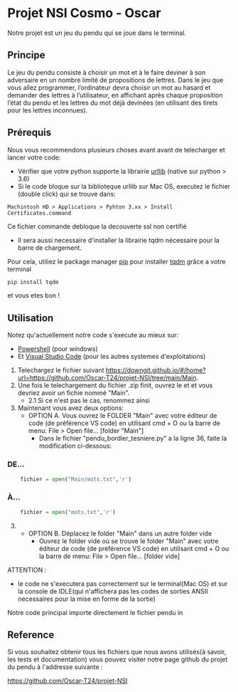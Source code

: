 # Projet NSI Cosmo - Oscar

Notre projet est un jeu du pendu qui se joue dans le terminal.

## Principe

Le jeu du pendu consiste à choisir un mot et à le faire deviner à son adversaire en un nombre limité de propositions de lettres. Dans le jeu que vous allez programmer, l’ordinateur devra choisir un mot au hasard et demander des lettres à l’utilisateur, en affichant après chaque proposition l’état du pendu et les lettres du mot déjà devinées (en utilisant des tirets pour les lettres inconnues).

## Prérequis

Nous vous recommendons plusieurs choses avant avant de telecharger et lancer votre code:
- Vérifier que votre python supporte la librairie [urllib](https://docs.python.org/3/library/urllib.html) (native sur python > 3.6)
- Si le code bloque sur la biblioteque urllib sur Mac OS, executez le fichier (double click) qui se trouve dans:
```  
Machintosh HD > Applications > Pyhton 3.xx > Install Certificates.command
```   
Ce fichier commande debloque la decouverte ssl non certifié

- Il sera aussi necessaire d'installer la librairie tqdm nécessaire pour la barre de chargement. 

Pour cela, utiliez le package manager [pip](https://pip.pypa.io/en/stable/) pour installer [tqdm](https://pypi.org/project/tqdm/) grâce a votre terminal

```bash
pip install tqdm
```
et vous etes bon !

## Utilisation

Notez qu'actuellement notre code s'execute au mieux sur:
* [Powershell](https://learn.microsoft.com/en-us/powershell/) (pour windows)
* Et [Visual Studio Code](https://code.visualstudio.com/) (pour les autres systemes d'exploitations)

1. Telechargez le fichier suivant https://downgit.github.io/#/home?url=https://github.com/Oscar-T24/projet-NSI/tree/main/Main. 
2. Une fois le telechargement du fichier .zip finit, ouvrez le et et vous devriez avoir un fichie nommé "Main".
    - 2.1 Si ce n'est pas le cas, renommez ainsi
3. Maintenant vous avez deux options:
    - OPTION A. Vous ouvrez le FOLDER "Main" avec votre éditeur de code (de préférence VS code) en utilisant cmd + O ou la barre de menu: File > Open file... [folder "Main"]
        - Dans le fichier "pendu_bordier_tesniere.py" a la ligne 36, faite la modification ci-dessous:

### DE...
```python
    fichier = open("Main/mots.txt",'r')
```
### À...
```python
    fichier = open("mots.txt",'r')
```
3. 
    - OPTION B. Déplacez le folder "Main" dans un autre folder vide 
        - Ouvrez le folder vide où se trouve le folder "Main" avec votre éditeur de code (de préférence VS code) en utilisant cmd + O ou la barre de menu: File > Open file... [folder vide]

ATTENTION : 
- le code ne s'executera pas correctement sur le terminal(Mac OS) et sur la console de IDLE(qui n'affichera pas les codes de sorties ANSII necessaires pour la mise en forme de la sortie)

Notre code principal importe directement le fichier pendu in

## Reference 

Si vous souhaitez obtenir tous les fichiers que nous avons utilisés(à savoir, les tests et documentation) vous pouvez visiter notre page github du projet du pendu à l'addresse suivante : 

https://github.com/Oscar-T24/projet-NSI



